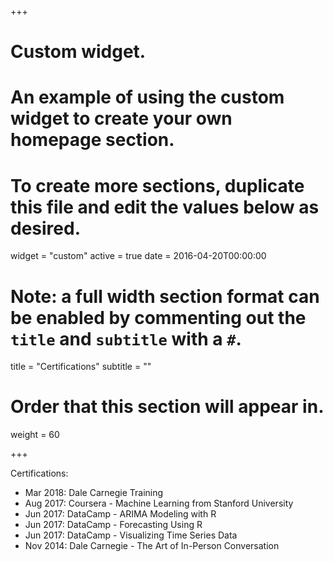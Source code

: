 +++
# Custom widget.
# An example of using the custom widget to create your own homepage section.
# To create more sections, duplicate this file and edit the values below as desired.
widget = "custom"
active = true
date = 2016-04-20T00:00:00

# Note: a full width section format can be enabled by commenting out the `title` and `subtitle` with a `#`.
title = "Certifications"
subtitle = ""

# Order that this section will appear in.
weight = 60

+++

Certifications:

- Mar 2018: Dale Carnegie Training
- Aug 2017: Coursera - Machine Learning from Stanford University
- Jun 2017: DataCamp - ARIMA Modeling with R
- Jun 2017: DataCamp - Forecasting Using R
- Jun 2017: DataCamp - Visualizing Time Series Data
- Nov 2014: Dale Carnegie - The Art of In-Person Conversation
